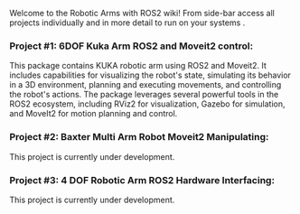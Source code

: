Welcome to the Robotic Arms with ROS2 wiki!
From side-bar access all projects individually and in more detail to run on your systems .

### Project #1: 6DOF Kuka Arm ROS2 and Moveit2 control:
This package contains KUKA robotic arm using ROS2 and Moveit2. It includes capabilities for visualizing the robot's state, simulating its behavior in a 3D environment, planning and executing movements, and controlling the robot's actions. The package leverages several powerful tools in the ROS2 ecosystem, including RViz2 for visualization, Gazebo for simulation, and MoveIt2 for motion planning and control.


### Project #2: Baxter Multi Arm Robot Moveit2 Manipulating:
 This project is currently under development.

### Project #3: 4 DOF Robotic Arm ROS2 Hardware Interfacing:
 This project is currently under development.


